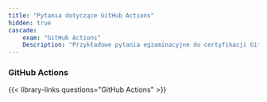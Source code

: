 ```yaml
---
title: "Pytania dotyczące GitHub Actions"
hidden: true
cascade:
    exam: "GitHub Actions"
    Description: "Przykładowe pytania egzaminacyjne do certyfikacji GitHub Actions."
---
```


### GitHub Actions

{{< library-links questions="GitHub Actions" >}}
